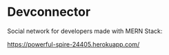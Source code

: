 # Devconnector

Social network for developers made with MERN Stack:

https://powerful-spire-24405.herokuapp.com/
